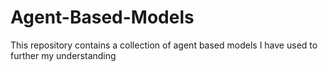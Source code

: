 # Agent-Based-Models
This repository contains a collection of agent based models I have used to further my understanding
